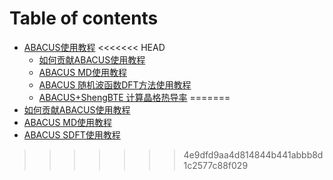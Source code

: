 # Table of contents

* [ABACUS使用教程](README.md)
<<<<<<< HEAD
    * [如何贡献ABACUS使用教程](ru-he-gong-xian-abacus-shi-yong-jiao-cheng.md)
    * [ABACUS MD使用教程](abacus-md-shi-yong-jiao-cheng.md)
    * [ABACUS 随机波函数DFT方法使用教程](abacus-sdft-shi-yong-jiao-cheng.md)
    * [ABACUS+ShengBTE 计算晶格热导率](abacus-shengbte-shi-yong-jiao-cheng.md)
=======
* [如何贡献ABACUS使用教程](ru-he-gong-xian-abacus-shi-yong-jiao-cheng.md)
* [ABACUS MD使用教程](abacus-md-shi-yong-jiao-cheng.md)
* [ABACUS SDFT使用教程](abacus-sdft-shi-yong-jiao-cheng.md)
>>>>>>> 4e9dfd9aa4d814844b441abbb8d1c2577c88f029
